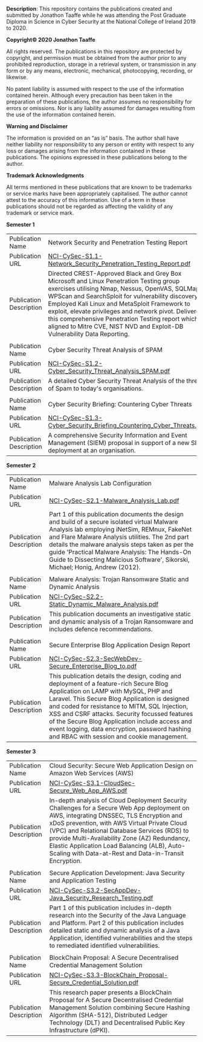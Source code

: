 <b>Description</b>: This repository contains the publications created and submitted by Jonathon Taaffe while he was attending the Post Graduate Diploma in Science in Cyber Security at the National College of Ireland 2019 to 2020.

<b>Copyright© 2020 Jonathon Taaffe</b>

All rights reserved. The publications in this repository are protected by copyright, and permission must be obtained from the author prior to any prohibited reproduction, storage in a retrieval system, or transmission in any form or by any means, electronic, mechanical, photocopying, recording, or likewise.

No patent liability is assumed with respect to the use of the information contained herein. Although every precaution has been taken in the preparation of these publications, the author assumes no responsibility for errors or omissions. Nor is any liability assumed for damages resulting from the use of the information contained herein.

<b>Warning and Disclaimer</b>

The information is provided on an “as is” basis. The author shall have neither liability nor responsibility to any person or entity with respect to any loss or damages arising from the information contained in these publications. The opinions expressed in these publications belong to the author.

<b>Trademark Acknowledgments</b>

All terms mentioned in these publications that are known to be trademarks or service marks have been appropriately capitalised. The author cannot attest to the accuracy of this information. Use of a term in these publications should not be regarded as affecting the validity of any trademark or service mark.

<b>Semester 1</b>
<table style="width:100%">
  <tr>
    <td>Publication Name</td>
    <td>Network Security and Penetration Testing Report</td>
  </tr>
  <tr>
    <td>Publication URL</td>
    <td><a href="https://github.com/JonathonTaaffe/NCI-Cyber-Security-PGDip-Publications/blob/master/NCI-CySec-S1.1-Network_Security_Penetration_Testing_Report.pdf">NCI-CySec-S1.1-Network_Security_Penetration_Testing_Report.pdf</a></td>
  </tr>
  <tr>
    <td>Publication Description</td>
    <td>Directed CREST-Approved Black and Grey Box Microsoft and Linux Penetration Testing group exercises utilising Nmap, Nessus, OpenVAS, SQLMap, WPScan and SearchSploit for vulnerability discovery. Employed Kali Linux and MetaSploit Framework to exploit, elevate privileges and network pivot. Delivered this comprehensive Penetration Testing report which is aligned to Mitre CVE, NIST NVD and Exploit-DB Vulnerability Data Reporting.</td>
  </tr>
  <tr>
    <td></td>
  </tr>
  <tr>
    <td>Publication Name</td>
    <td>Cyber Security Threat Analysis of SPAM</td>
    </tr>
  <tr>
    <td>Publication URL</td>
    <td><a href="https://github.com/JonathonTaaffe/NCI-Cyber-Security-PGDip-Publications/blob/master/NCI-CySec-S1.2-Cyber_Security_Threat_Analysis_SPAM.pdf">NCI-CySec-S1.2-Cyber_Security_Threat_Analysis_SPAM.pdf</a></td>
  </tr>
  <tr>
    <td>Publication Description</td>
    <td>A detailed Cyber Security Threat Analysis of the threat of Spam to today's organisations.</td>
  </tr>
  <tr>
    <td></td>
  </tr>
  <tr>
    <td>Publication Name</td>
    <td>Cyber Security Briefing: Countering Cyber Threats</td>
    </tr>
  <tr>
    <td>Publication URL</td>
    <td><a href="https://github.com/JonathonTaaffe/NCI-Cyber-Security-PGDip-Publications/blob/master/NCI-CySec-S1.3-Cyber_Security_Briefing_Countering_Cyber_Threats.pdf">NCI-CySec-S1.3-Cyber_Security_Briefing_Countering_Cyber_Threats.pdf</a></td>
  </tr>
  <tr>
    <td>Publication Description</td>
    <td>A comprehensive Security Information and Event Management (SIEM) proposal in support of a new SIEM deployment at an organisation.</td>
  </tr>
</table>

<b>Semester 2</b>
<table style="width:100%">
   <tr>
    <td>Publication Name</td>
    <td>Malware Analysis Lab Configuration</td>
    </tr>
  <tr>
    <td>Publication URL</td>
    <td><a href="https://github.com/JonathonTaaffe/NCI-Cyber-Security-PGDip-Publications/blob/master/NCI-CySec-S2.1-Malware_Analysis_Lab.pdf">NCI-CySec-S2.1-Malware_Analysis_Lab.pdf</a></td>
  </tr>
  <tr>
    <td>Publication Description</td>
    <td>Part 1 of this publication documents the design and build of a secure isolated virtual Malware Analysis lab employing iNetSim, REMnux, FakeNet and Flare Malware Analysis utilities. The 2nd part details the malware analysis steps taken as per the guide 'Practical Malware Analysis: The Hands-On Guide to Dissecting Malicious Software', Sikorski, Michael; Honig, Andrew (2012).</td>
  </tr>
  <tr>
    <td></td>
  </tr>
  <tr>
    <td>Publication Name</td>
    <td>Malware Analysis: Trojan Ransomware Static and Dynamic Analysis</td>
    </tr>
  <tr>
    <td>Publication URL</td>
    <td><a href="https://github.com/JonathonTaaffe/NCI-Cyber-Security-PGDip-Publications/blob/master/NCI-CySec-S2.2-Static_Dynamic_Malware_Analysis.pdf">NCI-CySec-S2.2-Static_Dynamic_Malware_Analysis.pdf</a></td>
  </tr>
  <tr>
    <td>Publication Description</td>
    <td>This publication documents an investigative static and dynamic analysis of a Trojan Ransomware and includes defence recommendations.</td>
  </tr>
  <tr>
    <td></td>
  </tr>
  <tr>
    <td>Publication Name</td>
    <td>Secure Enterprise Blog Application Design Report</td>
    </tr>
  <tr>
    <td>Publication URL</td>
    <td><a href="https://github.com/JonathonTaaffe/NCI-Cyber-Security-PGDip-Publications/blob/master/NCI-CySec-S2.3-SecWebDev-Secure_Enterprise_Blog_to.pdf">NCI-CySec-S2.3-SecWebDev-Secure_Enterprise_Blog_to.pdf</a></td>
  </tr>
  <tr>
    <td>Publication Description</td>
    <td>This publication details the design, coding and deployment of a feature-rich Secure Blog Application on LAMP with MySQL, PHP and Laravel. This Secure Blog Application is designed and coded for resistance to MITM, SQL Injection, XSS and CSRF attacks. Security focussed features of the Secure Blog Application include access and event logging, data encryption, password hashing and RBAC with session and cookie management.</td>
  </tr>
</table>

<b>Semester 3</b>
<table style="width:100%">
  <tr>
    <td>Publication Name</td>
    <td>Cloud Security: Secure Web Application Design on Amazon Web Services (AWS)</td>
    </tr>
  <tr>
    <td>Publication URL</td>
    <td><a href="https://github.com/JonathonTaaffe/NCI-Cyber-Security-PGDip-Publications/blob/master/NCI-CySec-S3.1-CloudSec-Secure_Web_App_AWS.pdf">NCI-CySec-S3.1-CloudSec-Secure_Web_App_AWS.pdf
</a></td>
  </tr>
  <tr>
    <td>Publication Description</td>
    <td>In-depth analysis of Cloud Deployment Security Challenges for a Secure Web App deployment on AWS, integrating DNSSEC, TLS Encryption and xDoS prevention, with AWS Virtual Private Cloud (VPC) and Relational Database Services (RDS) to provide Multi-Availability Zone (AZ) Redundancy, Elastic Application Load Balancing (ALB), Auto-Scaling with Data-at-Rest and Data-in-Transit Encryption.</td>
  </tr>
  <tr>
    <td></td>
  </tr>
  <tr>
    <td>Publication Name</td>
    <td>Secure Application Development: Java Security and Application Testing</td>
    </tr>
  <tr>
    <td>Publication URL</td>
    <td><a href="https://github.com/JonathonTaaffe/NCI-Cyber-Security-PGDip-Publications/blob/master/NCI-CySec-S3.2-SecAppDev-Java_Security_Research_Testing.pdf">NCI-CySec-S3.2-SecAppDev-Java_Security_Research_Testing.pdf</a></td>
  </tr>
  <tr>
    <td>Publication Description</td>
    <td>Part 1 of this publication includes in-depth research into the Security of the Java Language and Platform. Part 2 of this publication includes detailed static and dynamic analysis of a Java Application, identified vulnerabilities and the steps to remediated identified vulnerabilities.</td>
  </tr>
  <tr>
    <td></td>
  </tr>
  <tr>
    <td>Publication Name</td>
    <td>BlockChain Proposal: A Secure Decentralised Credential Management Solution</td>
    </tr>
  <tr>
    <td>Publication URL</td>
    <td><a href="https://github.com/JonathonTaaffe/NCI-Cyber-Security-PGDip-Publications/blob/master/NCI-CySec-S3.3-BlockChain_Proposal-Secure_Credential_Solution.pdf">NCI-CySec-S3.3-BlockChain_Proposal-Secure_Credential_Solution.pdf</a></td>
  </tr>
  <tr>
    <td>Publication Description</td>
    <td>This research paper presents a BlockChain Proposal for A Secure Decentralised Credential Management Solution combining Secure Hashing Algorithm (SHA-512), Distributed Ledger Technology (DLT) and Decentralised Public Key Infrastructure (dPKI).</td>
  </tr>
</table>
